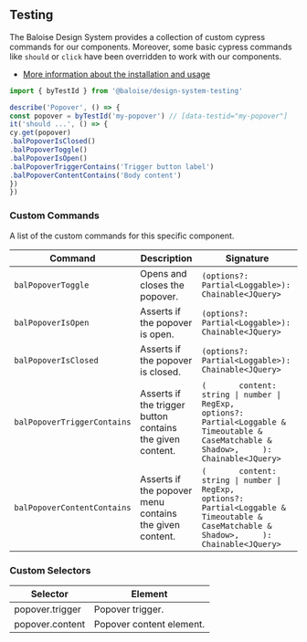 ## Testing
 
The Baloise Design System provides a collection of custom cypress commands for our components. Moreover, some basic cypress commands like `should` or `click` have been overridden to work with our components.
 
- [More information about the installation and usage](?path=/docs/development-testing--page)
 
<!-- START: human documentation -->
 
```typescript
import { byTestId } from '@baloise/design-system-testing'

describe('Popover', () => {
const popover = byTestId('my-popover') // [data-testid="my-popover"]
it('should ...', () => {
cy.get(popover)
.balPopoverIsClosed()
.balPopoverToggle()
.balPopoverIsOpen()
.balPopoverTriggerContains('Trigger button label')
.balPopoverContentContains('Body content')
})
})
```
 
<!-- END: human documentation -->
 
### Custom Commands
 
A list of the custom commands for this specific component.
 
| Command                     | Description                                               | Signature                                                                                                                                         |
| --------------------------- | --------------------------------------------------------- | ------------------------------------------------------------------------------------------------------------------------------------------------- |
| `balPopoverToggle`          | Opens and closes the popover.                             | `(options?: Partial<Loggable>): Chainable<JQuery>`                                                                                                |
| `balPopoverIsOpen`          | Asserts if the popover is open.                           | `(options?: Partial<Loggable>): Chainable<JQuery>`                                                                                                |
| `balPopoverIsClosed`        | Asserts if the popover is closed.                         | `(options?: Partial<Loggable>): Chainable<JQuery>`                                                                                                |
| `balPopoverTriggerContains` | Asserts if the trigger button contains the given content. | `(       content: string \| number \| RegExp,       options?: Partial<Loggable & Timeoutable & CaseMatchable & Shadow>,     ): Chainable<JQuery>` |
| `balPopoverContentContains` | Asserts if the popover menu contains the given content.   | `(       content: string \| number \| RegExp,       options?: Partial<Loggable & Timeoutable & CaseMatchable & Shadow>,     ): Chainable<JQuery>` |
 
 
### Custom Selectors

| Selector        | Element                  |
| --------------- | ------------------------ |
| popover.trigger | Popover trigger.         |
| popover.content | Popover content element. |

